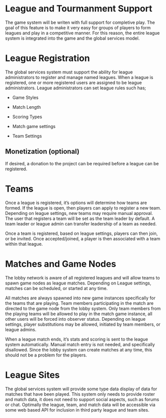 League and Tourmanment Support
==============================

The game system will be writen with full support for completive play. The goal of this feature is to make it very easy for groups of players to form leagues and play in a competitive manner. For this reason, the entire league system is integrated into the game and the global services model.

League Registration
===================

The global services system must support the ability for league administrators to register and manage named leagues. When a league is registered, one or more registered users are assigned to be league administrators. League administrators can set league rules such has;

-   Game Styles

-   Match Length

-   Scoring Types

-   Match game settings

-   Team Settings

Monetization (optional)
-----------------------

If desired, a donation to the project can be required before a league can be registered.

Teams
=====

Once a league is registered, it’s options will determine how teams are formed. If the league is open, then players can apply to register a new team. Depending on league settings, new teams may require manual approval. The user that registers a team will be set as the team leader by default. A team leader or league admin can transfer leadership of a team as needed.

Once a team is registered, based on league settings, players can then join, or be invited. Once accepted/joined, a player is then associated with a team within that league.

Matches and Game Nodes
======================

The lobby network is aware of all registered leagues and will allow teams to spawn game nodes as league matches. Depending on League settings, matches can be scheduled, or started at any time.

All matches are always spawned into new game instances specifically for the teams that are playing. Team members participating in the match are directed to the game node from the lobby system. Only team members from the playing teams will be allowed to play in the match game instance, all other users will be forced into observer status. Depending on league settings, player substitutions may be allowed, initiated by team members, or league admins.

When a league match ends, it’s stats and scoring is sent to the league system automatically. Manual match entry is not needed, and specifically disallowed. Since the lobby system can create matches at any time, this should not be a problem for the players.

League Sites
============

The global services system will provide some type data display of data for matches that have been played. This system only needs to provide roster and match data, it does not need to support social aspects, such as forums or chat. Optimally the league, team, and match data will be accessible via some web based API for inclusion in third party league and team sites.

